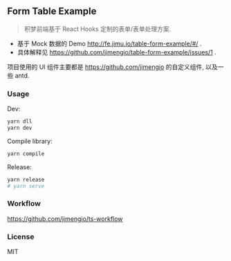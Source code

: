 ## Form Table Example

> 积梦前端基于 React Hooks 定制的表单/表单处理方案.

- 基于 Mock 数据的 Demo http://fe.jimu.io/table-form-example/#/ .
- 具体解释见 https://github.com/jimengio/table-form-example/issues/1 .

项目使用的 UI 组件主要都是 https://github.com/jimengio 的自定义组件, 以及一些 antd.

### Usage

Dev:

```bash
yarn dll
yarn dev
```

Compile library:

```bash
yarn compile
```

Release:

```bash
yarn release
# yarn serve
```

### Workflow

https://github.com/jimengio/ts-workflow

### License

MIT
